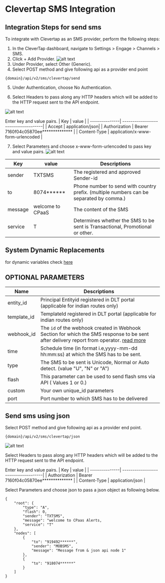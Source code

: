# Clevertap SMS Integration

## Integration Steps for send sms
To integrate with Clevertap as an SMS provider, perform the following steps:
1. In the CleverTap dashboard, navigate to Settings > Engage > Channels > SMS.
2. Click + Add Provider.
![alt text](/images/docimages/plugins/clevertap/addprovider.png)
3. Under Provider, select Other (Generic).
4. Select POST method and give following api as a provider end point  
```
{domain}/api/v2/sms/clevertap/send
```
5. Under Authentication, choose No Authentication.

6. Select Headers to pass along any HTTP headers which will be added to the HTTP request sent to the API endpoint.

![alt text](/images/docimages/plugins/clevertap/headers.png)

Enter key and value pairs.
| Key | value              |
| ---------------| -------------------------------------|
| Accept         | application/json|
| Authorization  | Bearer 7160f04c05870ee************** |
| Content-Type   | application/x-www-form-urlencoded    |

7. Select Parameters and choose x-www-form-urlencoded to pass key and value pairs.
![alt text](/images/docimages/plugins/clevertap/parameters.png)

| Key | value                      |Descriptions|
------------|-----------------------|-------------|
| sender    | TXTSMS               |The registered and approved Sender-id | 
| to        | 8074******           |Phone number to send with country prefix. (multiple numbers can be separated by comma.)|
| message   | welcome to CPaaS|The content of the SMS|
| service   | T                    |Determines whether the SMS to be sent is Transactional, Promotional or other.|

## System Dynamic Replacements
for dynamic variables check [here](https://docs.clevertap.com/docs/generic-sms#system-dynamic-replacements)

## OPTIONAL PARAMETERS

| Name        | Descriptions |
| ----------- | ----------------------------------------------------------------------------------------------------------------------------------------------------------------------- |
| entity_id   | Principal Entityid registered in DLT portal (applicable for indian routes only)                                                                                         |
| template_id | TemplateId registered in DLT portal (applicable for indian routes only)                                                                                                 |
| webhook_id  | The `id` of the webhook created in Webhook Section for which the SMS response to be sent after delivery report from operator. [read more](/docs/{version}/sms-push-dlr) |
| time        | Schedule time (in format i.e,yyyy-mm-dd hh:mm:ss) at which the SMS has to be sent.                                                                                      |
| type        | The SMS to be sent is Unicode, Normal or Auto detect. (value "U", "N" or "A")                                                                                           |
| flash       | This parameter can be used to send flash sms via API ( Values 1 or 0.)                                                                                                  |
| custom      | Your own unique_id parameters|
| port | Port number to which SMS has to be delivered |

## Send sms using json 
Select POST method and give following api as a provider end point.  

```
{domain}/api/v2/sms/clevertap/json
```

![alt text](/images/docimages/plugins/clevertap/headers.png)

Select Headers to pass along any HTTP headers which will be added to the HTTP request sent to the API endpoint.

Enter key and value pairs.
| Key | value              |
| ---------------| -------------------------------------|
| Authorization  | Bearer 7160f04c05870ee************** |
| Content-Type   | application/json                     |

Select Parameters and choose json to pass a json object as following below.

```
{
    "root": {
        "type": "A",
        "flash": 0,
        "sender": "TXTSMS",
        "message": "welcome to CPaas Alerts,
        "service": "T"
    },
    "nodes": [
        {
            "to": "919492******",
            "sender": "MOBSMS",
            "message": "Message from & json api node 1"
        },
        {
            "to": "918074******"
        }
    ]
}

```



 